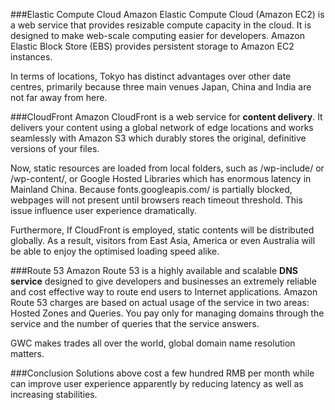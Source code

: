 ###Elastic Compute Cloud
Amazon Elastic Compute Cloud (Amazon EC2) is a web service that provides resizable compute capacity in the cloud. It is designed to make web-scale computing easier for developers. Amazon Elastic Block Store (EBS) provides persistent storage to Amazon EC2 instances.

In terms of locations, Tokyo has distinct advantages over other date centres, primarily because three main venues Japan, China and India are not far away from here.

###CloudFront
Amazon CloudFront is a web service for **content delivery**. It delivers your content using a global network of edge locations and works seamlessly with Amazon S3 which durably stores the original, definitive versions of your files.

Now, static resources are loaded from local folders, such as /wp-include/ or /wp-content/, or Google Hosted Libraries which has enormous latency in Mainland China. Because fonts.googleapis.com/ is partially blocked, webpages will not present until browsers reach timeout threshold. This issue influence user experience dramatically.

Furthermore, If CloudFront is employed, static contents will be distributed globally. As a result, visitors from East Asia, America or even Australia will be able to enjoy the optimised loading speed alike.

###Route 53
Amazon Route 53 is a highly available and scalable **DNS service** designed to give developers and businesses an extremely reliable and cost effective way to route end users to Internet applications. Amazon Route 53 charges are based on actual usage of the service in two areas: Hosted Zones and Queries. You pay only for managing domains through the service and the number of queries that the service answers.

GWC makes trades all over the world, global domain name resolution matters.

###Conclusion
Solutions above cost a few hundred RMB per month while can improve user experience apparently by reducing latency as well as increasing stabilities.